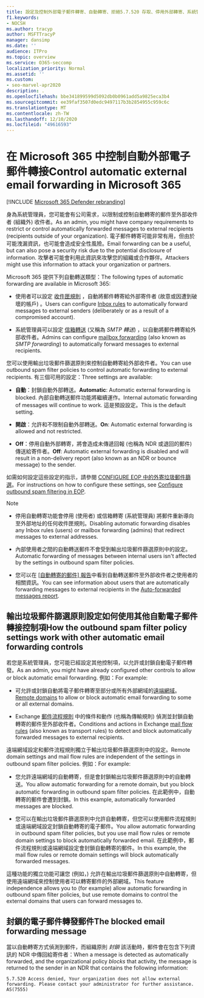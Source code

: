 ```yaml
---
title: 設定及控制外部電子郵件轉寄、自動轉寄、拒絕5.7.520 存取、停用外部轉寄、系統管理員已停用外部轉寄、輸出反垃圾郵件原則
f1.keywords:
- NOCSH
ms.author: tracyp
author: MSFTTracyP
manager: dansimp
ms.date: ''
audience: ITPro
ms.topic: overview
ms.service: O365-seccomp
localization_priority: Normal
ms.assetid: ''
ms.custom:
- seo-marvel-apr2020
description: .
ms.openlocfilehash: bbe341899599d5092db0b0961add5a9825eca3b4
ms.sourcegitcommit: ee39faf3507d0edc9497117b3b2854955c959c6c
ms.translationtype: MT
ms.contentlocale: zh-TW
ms.lasthandoff: 12/10/2020
ms.locfileid: "49616593"
---
```

# <a name="control-automatic-external-email-forwarding-in-microsoft-365"></a><span data-ttu-id="7c79b-103">在 Microsoft 365 中控制自動外部電子郵件轉接</span><span class="sxs-lookup"><span data-stu-id="7c79b-103">Control automatic external email forwarding in Microsoft 365</span></span>

[!INCLUDE [Microsoft 365 Defender rebranding](../includes/microsoft-defender-for-office.md)]

<span data-ttu-id="7c79b-104">身為系統管理員，您可能會有公司需求，以限制或控制自動轉寄的郵件至外部收件者 (組織外) 收件者。</span><span class="sxs-lookup"><span data-stu-id="7c79b-104">As an admin, you might have company requirements to restrict or control automatically forwarded messages to external recipients (recipients outside of your organization).</span></span> <span data-ttu-id="7c79b-105">電子郵件轉寄可能非常有用，但由於可能洩漏資訊，也可能會造成安全性風險。</span><span class="sxs-lookup"><span data-stu-id="7c79b-105">Email forwarding can be a useful, but can also pose a security risk due to the potential disclosure of information.</span></span> <span data-ttu-id="7c79b-106">攻擊者可能會利用此資訊來攻擊您的組織或合作夥伴。</span><span class="sxs-lookup"><span data-stu-id="7c79b-106">Attackers might use this information to attack your organization or partners.</span></span>

<span data-ttu-id="7c79b-107">Microsoft 365 提供下列自動轉送類型：</span><span class="sxs-lookup"><span data-stu-id="7c79b-107">The following types of automatic forwarding are available in Microsoft 365:</span></span>

- <span data-ttu-id="7c79b-108">使用者可以設定 [收件匣規則](https://support.microsoft.com/office/c24f5dea-9465-4df4-ad17-a50704d66c59) ，自動將郵件轉寄給外部寄件者 (故意或因遭到破壞的帳戶) 。</span><span class="sxs-lookup"><span data-stu-id="7c79b-108">Users can configure [Inbox rules](https://support.microsoft.com/office/c24f5dea-9465-4df4-ad17-a50704d66c59) to automatically forward messages to external senders (deliberately or as a result of a compromised account).</span></span>

- <span data-ttu-id="7c79b-109">系統管理員可以設定 [信箱轉送](https://docs.microsoft.com/exchange/recipients-in-exchange-online/manage-user-mailboxes/configure-email-forwarding) (又稱為 _SMTP 轉送_) ，以自動將郵件轉寄給外部收件者。</span><span class="sxs-lookup"><span data-stu-id="7c79b-109">Admins can configure [mailbox forwarding](https://docs.microsoft.com/exchange/recipients-in-exchange-online/manage-user-mailboxes/configure-email-forwarding) (also known as _SMTP forwarding_) to automatically forward messages to external recipients.</span></span>

<span data-ttu-id="7c79b-110">您可以使用輸出垃圾郵件篩選原則來控制自動轉寄給外部收件者。</span><span class="sxs-lookup"><span data-stu-id="7c79b-110">You can use outbound spam filter policies to control automatic forwarding to external recipients.</span></span> <span data-ttu-id="7c79b-111">有三個可用的設定：</span><span class="sxs-lookup"><span data-stu-id="7c79b-111">Three settings are available:</span></span>

- <span data-ttu-id="7c79b-112">**自動**：封鎖自動外部轉送。</span><span class="sxs-lookup"><span data-stu-id="7c79b-112">**Automatic**: Automatic external forwarding is blocked.</span></span> <span data-ttu-id="7c79b-113">內部自動轉送郵件功能將繼續運作。</span><span class="sxs-lookup"><span data-stu-id="7c79b-113">Internal automatic forwarding of messages will continue to work.</span></span> <span data-ttu-id="7c79b-114">這是預設設定。</span><span class="sxs-lookup"><span data-stu-id="7c79b-114">This is the default setting.</span></span>

- <span data-ttu-id="7c79b-115">**開啟**：允許和不限制自動外部轉送。</span><span class="sxs-lookup"><span data-stu-id="7c79b-115">**On**: Automatic external forwarding is allowed and not restricted.</span></span>

- <span data-ttu-id="7c79b-116">**Off**：停用自動外部轉寄，將會造成未傳遞回報 (也稱為 NDR 或退回的郵件) 傳送給寄件者。</span><span class="sxs-lookup"><span data-stu-id="7c79b-116">**Off**: Automatic external forwarding is disabled and will result in a non-delivery report (also known as an NDR or bounce message) to the sender.</span></span>

<span data-ttu-id="7c79b-117">如需如何設定這些設定的指示，請參閱 [CONFIGURE EOP 中的外寄垃圾郵件篩選](configure-the-outbound-spam-policy.md)。</span><span class="sxs-lookup"><span data-stu-id="7c79b-117">For instructions on how to configure these settings, see [Configure outbound spam filtering in EOP](configure-the-outbound-spam-policy.md).</span></span>

> [!NOTE]
>
> - <span data-ttu-id="7c79b-118">停用自動轉寄功能會停用 (使用者) 或信箱轉寄 (系統管理員) 將郵件重新導向至外部地址的任何收件匣規則。</span><span class="sxs-lookup"><span data-stu-id="7c79b-118">Disabling automatic forwarding disables any Inbox rules (users) or mailbox forwarding (admins) that redirect messages to external addresses.</span></span>
>
> - <span data-ttu-id="7c79b-119">內部使用者之間的自動轉送郵件不會受到輸出垃圾郵件篩選原則中的設定。</span><span class="sxs-lookup"><span data-stu-id="7c79b-119">Automatic forwarding of messages between internal users isn't affected by the settings in outbound spam filter policies.</span></span>
>
> - <span data-ttu-id="7c79b-120">您可以在 [ [自動轉寄的郵件] 報告](mfi-auto-forwarded-messages-report.md)中看到自動轉送郵件至外部收件者之使用者的相關資訊。</span><span class="sxs-lookup"><span data-stu-id="7c79b-120">You can see information about users that are automatically forwarding messages to external recipients in the [Auto-forwarded messages report](mfi-auto-forwarded-messages-report.md).</span></span>

## <a name="how-the-outbound-spam-filter-policy-settings-work-with-other-automatic-email-forwarding-controls"></a><span data-ttu-id="7c79b-121">輸出垃圾郵件篩選原則設定如何使用其他自動電子郵件轉接控制項</span><span class="sxs-lookup"><span data-stu-id="7c79b-121">How the outbound spam filter policy settings work with other automatic email forwarding controls</span></span>

<span data-ttu-id="7c79b-122">若您是系統管理員，您可能已經設定其他控制項，以允許或封鎖自動電子郵件轉發。</span><span class="sxs-lookup"><span data-stu-id="7c79b-122">As an admin, you might have already configured other controls to allow or block automatic email forwarding.</span></span> <span data-ttu-id="7c79b-123">例如：</span><span class="sxs-lookup"><span data-stu-id="7c79b-123">For example:</span></span>

- <span data-ttu-id="7c79b-124">可允許或封鎖自動將電子郵件轉寄至部分或所有外部網域的[遠端網域](https://docs.microsoft.com/exchange/mail-flow-best-practices/remote-domains/remote-domains)。</span><span class="sxs-lookup"><span data-stu-id="7c79b-124">[Remote domains](https://docs.microsoft.com/exchange/mail-flow-best-practices/remote-domains/remote-domains) to allow or block automatic email forwarding to some or all external domains.</span></span>

- <span data-ttu-id="7c79b-125">Exchange [郵件流程規則](https://docs.microsoft.com/exchange/security-and-compliance/mail-flow-rules/mail-flow-rules) 中的條件和動作 (也稱為傳輸規則) 偵測並封鎖自動轉寄的郵件至外部收件者。</span><span class="sxs-lookup"><span data-stu-id="7c79b-125">Conditions and actions in Exchange [mail flow rules](https://docs.microsoft.com/exchange/security-and-compliance/mail-flow-rules/mail-flow-rules) (also known as transport rules) to detect and block automatically forwarded messages to external recipients.</span></span>

<span data-ttu-id="7c79b-126">遠端網域設定和郵件流程規則獨立于輸出垃圾郵件篩選原則中的設定。</span><span class="sxs-lookup"><span data-stu-id="7c79b-126">Remote domain settings and mail flow rules are independent of the settings in outbound spam filter policies.</span></span> <span data-ttu-id="7c79b-127">例如：</span><span class="sxs-lookup"><span data-stu-id="7c79b-127">For example:</span></span>

- <span data-ttu-id="7c79b-128">您允許遠端網域的自動轉寄，但是會封鎖輸出垃圾郵件篩選原則中的自動轉送。</span><span class="sxs-lookup"><span data-stu-id="7c79b-128">You allow automatic forwarding for a remote domain, but you block automatic forwarding in outbound spam filter policies.</span></span> <span data-ttu-id="7c79b-129">在此範例中，自動轉寄的郵件會遭到封鎖。</span><span class="sxs-lookup"><span data-stu-id="7c79b-129">In this example, automatically forwarded messages are blocked.</span></span>

- <span data-ttu-id="7c79b-130">您可以在輸出垃圾郵件篩選原則中允許自動轉寄，但您可以使用郵件流程規則或遠端網域設定封鎖自動轉寄的電子郵件。</span><span class="sxs-lookup"><span data-stu-id="7c79b-130">You allow automatic forwarding in outbound spam filter policies, but you use mail flow rules or remote domain settings to block automatically forwarded email.</span></span> <span data-ttu-id="7c79b-131">在此範例中，郵件流程規則或遠端網域設定會封鎖自動轉寄的郵件。</span><span class="sxs-lookup"><span data-stu-id="7c79b-131">In this example, the mail flow rules or remote domain settings will block automatically forwarded messages.</span></span>

<span data-ttu-id="7c79b-132">這種功能的獨立功能可讓您 (例如，) 允許在輸出垃圾郵件篩選原則中自動轉寄，但使用遠端網域來控制使用者可以轉寄郵件的外部網域。</span><span class="sxs-lookup"><span data-stu-id="7c79b-132">This feature independence allows you to (for example) allow automatic forwarding in outbound spam filter policies, but use remote domains to control the external domains that users can forward messages to.</span></span>

## <a name="the-blocked-email-forwarding-message"></a><span data-ttu-id="7c79b-133">封鎖的電子郵件轉發郵件</span><span class="sxs-lookup"><span data-stu-id="7c79b-133">The blocked email forwarding message</span></span>

<span data-ttu-id="7c79b-134">當以自動轉寄方式偵測到郵件，而組織原則 *封鎖* 該活動時，郵件會在包含下列資訊的 NDR 中傳回給寄件者：</span><span class="sxs-lookup"><span data-stu-id="7c79b-134">When a message is detected as automatically forwarded, and the organizational policy *blocks* that activity, the message is returned to the sender in an NDR that contains the following information:</span></span>

`5.7.520 Access denied, Your organization does not allow external forwarding. Please contact your administrator for further assistance. AS(7555)`
